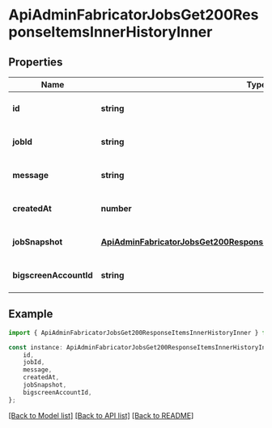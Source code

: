# ApiAdminFabricatorJobsGet200ResponseItemsInnerHistoryInner


## Properties

Name | Type | Description | Notes
------------ | ------------- | ------------- | -------------
**id** | **string** |  | [optional] [default to undefined]
**jobId** | **string** |  | [optional] [default to undefined]
**message** | **string** |  | [optional] [default to undefined]
**createdAt** | **number** |  | [optional] [default to undefined]
**jobSnapshot** | [**ApiAdminFabricatorJobsGet200ResponseItemsInnerHistoryInnerJobSnapshot**](ApiAdminFabricatorJobsGet200ResponseItemsInnerHistoryInnerJobSnapshot.md) |  | [optional] [default to undefined]
**bigscreenAccountId** | **string** |  | [optional] [default to undefined]

## Example

```typescript
import { ApiAdminFabricatorJobsGet200ResponseItemsInnerHistoryInner } from '@heavygee/arda-api-sdk';

const instance: ApiAdminFabricatorJobsGet200ResponseItemsInnerHistoryInner = {
    id,
    jobId,
    message,
    createdAt,
    jobSnapshot,
    bigscreenAccountId,
};
```

[[Back to Model list]](../README.md#documentation-for-models) [[Back to API list]](../README.md#documentation-for-api-endpoints) [[Back to README]](../README.md)
